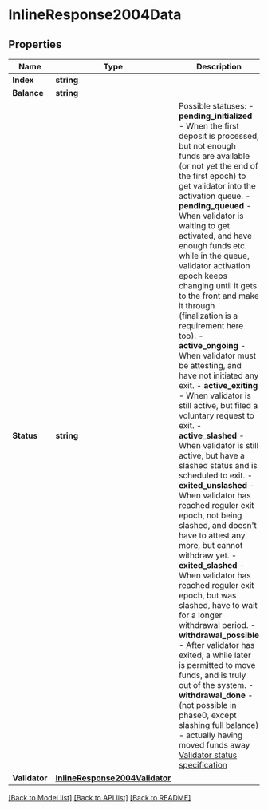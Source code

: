 # InlineResponse2004Data

## Properties

Name | Type | Description | Notes
------------ | ------------- | ------------- | -------------
**Index** | **string** |  | [optional] 
**Balance** | **string** |  | [optional] 
**Status** | **string** | Possible statuses: - **pending_initialized** - When the first deposit is processed, but not enough funds are available (or not yet the end of the first epoch) to get validator into the activation queue. - **pending_queued** - When validator is waiting to get activated, and have enough funds etc. while in the queue, validator activation epoch keeps changing until it gets to the front and make it through (finalization is a requirement here too). - **active_ongoing** - When validator must be attesting, and have not initiated any exit. - **active_exiting** - When validator is still active, but filed a voluntary request to exit. - **active_slashed** - When validator is still active, but have a slashed status and is scheduled to exit. - **exited_unslashed** - When validator has reached reguler exit epoch, not being slashed, and doesn&#39;t have to attest any more, but cannot withdraw yet. - **exited_slashed** - When validator has reached reguler exit epoch, but was slashed, have to wait for a longer withdrawal period. - **withdrawal_possible** - After validator has exited, a while later is permitted to move funds, and is truly out of the system. - **withdrawal_done** - (not possible in phase0, except slashing full balance) - actually having moved funds away  [Validator status specification](https://hackmd.io/ofFJ5gOmQpu1jjHilHbdQQ)  | [optional] 
**Validator** | [**InlineResponse2004Validator**](inline_response_200_4_validator.md) |  | [optional] 

[[Back to Model list]](../README.md#documentation-for-models) [[Back to API list]](../README.md#documentation-for-api-endpoints) [[Back to README]](../README.md)


